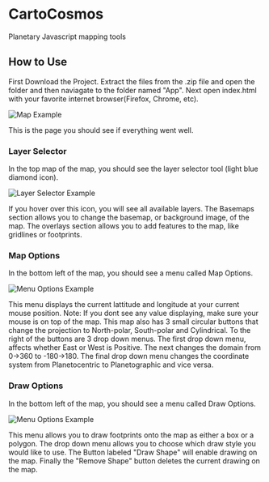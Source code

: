 # CartoCosmos
Planetary Javascript mapping tools

## How to Use
First Download the Project. Extract the files from the .zip file and open the folder and then naviagate to the folder named "App". Next open index.html with your favorite internet browser(Firefox, Chrome, etc). 

![Map Example](images/examples/map_example.png?raw=true "Map Example")

This is the page you should see if everything went well. 

### Layer Selector
In the top map of the map, you should see the layer selector tool (light blue diamond icon).

![Layer Selector Example](images/examples/a.png?raw=true "Layer Selector Example")

If you hover over this icon, you will see all available layers. The Basemaps section allows you to change the basemap, or background image, of the map. The overlays section allows you to add features to the map, like gridlines or footprints.

### Map Options
In the bottom left of the map, you should see a menu called Map Options. 

![Menu Options Example](images/examples/a.png?raw=true "Layer Selector Example")

This menu displays the current lattitude and longitude at your current mouse position. Note: If you dont see any value displaying, make sure your mouse is on top of the map. This map also has 3 small circular buttons that change the projection to North-polar, South-polar and Cylindrical. To the right of the buttons are 3 drop down menus. The first drop down menu, affects whether East or West is Positive. The next changes the domain from 0->360 to -180->180. The final drop down menu changes the coordinate system from Planetocentric to Planetographic and vice versa. 

### Draw Options
In the bottom left of the map, you should see a menu called Draw Options. 

![Menu Options Example](images/examples/a.png?raw=true "Layer Selector Example")

This menu allows you to draw footprints onto the map as either a box or a polygon. The drop down menu allows you to choose which draw style you would like to use. The Button labeled "Draw Shape" will enable drawing on the map. Finally the "Remove Shape" button deletes the current drawing on the map. 
